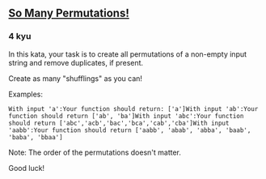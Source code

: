 <h2><a href=https://www.codewars.com/kata/5254ca2719453dcc0b00027d/train/java target="_blank">So Many Permutations!</a></h2><h3>4 kyu</h3><p>In this kata, your task is to create all permutations of a non-empty input string and remove duplicates, if present. </p><p>Create as many "shufflings" as you can!</p><p>Examples:</p><pre><code>With input 'a':Your function should return: ['a']With input 'ab':Your function should return ['ab', 'ba']With input 'abc':Your function should return ['abc','acb','bac','bca','cab','cba']With input 'aabb':Your function should return ['aabb', 'abab', 'abba', 'baab', 'baba', 'bbaa']</code></pre><p>Note: The order of the permutations doesn't matter.</p><p>Good luck!</p>